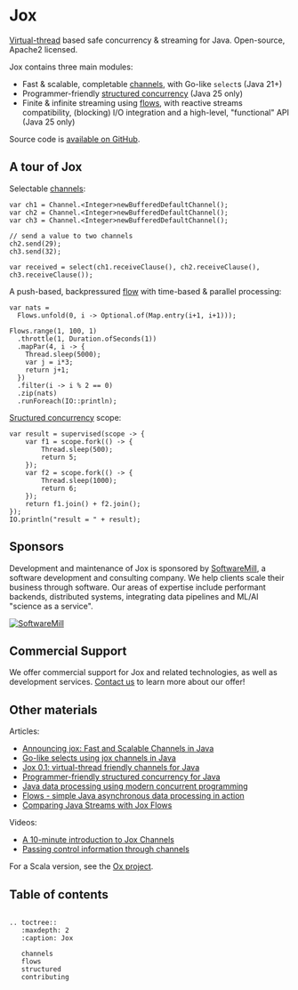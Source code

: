 # Jox

[Virtual-thread](https://docs.oracle.com/en/java/javase/21/core/virtual-threads.html) based safe concurrency & streaming
for Java. Open-source, Apache2 licensed.

Jox contains three main modules:

* Fast & scalable, completable [channels](channels.md), with Go-like `select`s (Java 21+)
* Programmer-friendly [structured concurrency](structured.md) (Java 25 only)
* Finite & infinite streaming using [flows](flows.md), with reactive streams compatibility, (blocking) I/O integration
  and a high-level, "functional" API (Java 25 only)

Source code is [available on GitHub](https://github.com/softwaremill/jox).

## A tour of Jox

Selectable [channels](channels.md):

```
var ch1 = Channel.<Integer>newBufferedDefaultChannel();
var ch2 = Channel.<Integer>newBufferedDefaultChannel();
var ch3 = Channel.<Integer>newBufferedDefaultChannel();

// send a value to two channels
ch2.send(29);
ch3.send(32);

var received = select(ch1.receiveClause(), ch2.receiveClause(), ch3.receiveClause());
```

A push-based, backpressured [flow](flows.md) with time-based & parallel processing:

```
var nats =
  Flows.unfold(0, i -> Optional.of(Map.entry(i+1, i+1)));
 
Flows.range(1, 100, 1)
  .throttle(1, Duration.ofSeconds(1))
  .mapPar(4, i -> {
    Thread.sleep(5000);
    var j = i*3;
    return j+1;
  })
  .filter(i -> i % 2 == 0)
  .zip(nats)
  .runForeach(IO::println);
```

[Sructured concurrency](structured.md) scope:

```
var result = supervised(scope -> {
    var f1 = scope.fork(() -> {
        Thread.sleep(500);
        return 5;
    });
    var f2 = scope.fork(() -> {
        Thread.sleep(1000);
        return 6;
    });
    return f1.join() + f2.join();
});
IO.println("result = " + result);
```

## Sponsors

Development and maintenance of Jox is sponsored by [SoftwareMill](https://softwaremill.com), a software development and
consulting company. We help clients scale their business through software. Our areas of expertise include performant
backends, distributed systems, integrating data pipelines and ML/AI "science as a service".

[![](https://files.softwaremill.com/logo/logo.png "SoftwareMill")](https://softwaremill.com)

## Commercial Support

We offer commercial support for Jox and related technologies, as well as development services.
[Contact us](https://softwaremill.com/contact/) to learn more about our offer!

## Other materials

Articles:

* [Announcing jox: Fast and Scalable Channels in Java](https://softwaremill.com/announcing-jox-fast-and-scalable-channels-in-java/)
* [Go-like selects using jox channels in Java](https://softwaremill.com/go-like-selects-using-jox-channels-in-java/)
* [Jox 0.1: virtual-thread friendly channels for Java](https://softwaremill.com/jox-0-1-virtual-thread-friendly-channels-for-java/)
* [Programmer-friendly structured concurrency for Java](https://softwaremill.com/programmer-friendly-structured-concurrency-for-java/)
* [Java data processing using modern concurrent programming](https://softwaremill.com/java-data-processing-using-modern-concurrent-programming/)
* [Flows - simple Java asynchronous data processing in action](https://softwaremill.com/flows-simple-java-asynchronous-data-processing-in-action/)
* [Comparing Java Streams with Jox Flows](https://softwaremill.com/comparing-java-streams-with-jox-flows/)

Videos:

* [A 10-minute introduction to Jox Channels](https://www.youtube.com/watch?v=Ss9b1HpPDt0)
* [Passing control information through channels](https://www.youtube.com/watch?v=VjiCzaiRro8)

For a Scala version, see the [Ox project](https://github.com/softwaremill/ox).

## Table of contents

```{eval-rst}

.. toctree::
   :maxdepth: 2
   :caption: Jox
   
   channels
   flows
   structured
   contributing
